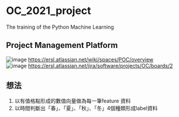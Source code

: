 # OC_2021_project

The training of the Python Machine Learning  

## Project Management Platform
![image](https://user-images.githubusercontent.com/54256479/125876104-d2e76833-94a4-4420-9058-47f29a110386.png)
https://ersl.atlassian.net/wiki/spaces/POC/overview  
![image](https://user-images.githubusercontent.com/54256479/125876200-5a50c2b2-23ac-4608-952b-34b88029efce.png)
https://ersl.atlassian.net/jira/software/projects/OC/boards/2

## 想法
1. 以有值格點形成的數值向量做為每一筆feature 資料
2. 以時間判斷出「春」、「夏」、「秋」、「冬」4個種類形成label資料
